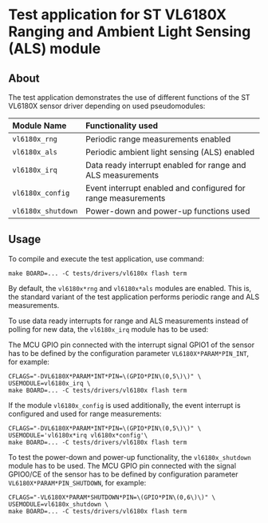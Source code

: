 # Test application for ST VL6180X Ranging and Ambient Light Sensing (ALS) module

## About

The test application demonstrates the use of different functions of
the ST VL6180X sensor driver depending on used pseudomodules:

Module Name        | Functionality used
:------------------|:-------------------------------------------
`vl6180x_rng`      | Periodic range measurements enabled
`vl6180x_als`      | Periodic ambient light sensing (ALS) enabled
`vl6180x_irq`      | Data ready interrupt enabled for range and ALS measurements
`vl6180x_config`   | Event interrupt enabled and configured for range measurements
`vl6180x_shutdown` | Power-down and power-up functions used

## Usage

To compile and execute the test application, use command:
~~~~~~~~~~~~~~~~~~~~~~~~~~~~~~~~~~~~~~~~~~~~~~~~~~~~~~~~~~~~~~~~~~~
make BOARD=... -C tests/drivers/vl6180x flash term
~~~~~~~~~~~~~~~~~~~~~~~~~~~~~~~~~~~~~~~~~~~~~~~~~~~~~~~~~~~~~~~~~~~

By default, the `vl6180x*rng` and `vl6180x*als` modules are enabled.
This is, the standard variant of the test application performs periodic
range and ALS measurements.

To use data ready interrupts for range and ALS measurements instead of
polling for new data, the `vl6180x_irq` module has to be used:

The MCU GPIO pin connected with the interrupt signal GPIO1 of the sensor
has to be defined by the configuration parameter `VL6180X*PARAM*PIN_INT`,
for example:
~~~~~~~~~~~~~~~~~~~~~~~~~~~~~~~~~~~~~~~~~~~~~~~~~~~~~~~~~~~~~~~~~~~
CFLAGS="-DVL6180X*PARAM*INT*PIN=\(GPIO*PIN\(0,5\)\)" \
USEMODULE=vl6180x_irq \
make BOARD=... -C tests/drivers/vl6180x flash term
~~~~~~~~~~~~~~~~~~~~~~~~~~~~~~~~~~~~~~~~~~~~~~~~~~~~~~~~~~~~~~~~~~~

If the module `vl6180x_config` is used additionally, the event interrupt
is configured and used for range measurements:
~~~~~~~~~~~~~~~~~~~~~~~~~~~~~~~~~~~~~~~~~~~~~~~~~~~~~~~~~~~~~~~~~~~
CFLAGS="-DVL6180X*PARAM*INT*PIN=\(GPIO*PIN\(0,5\)\)" \
USEMODULE='vl6180x*irq vl6180x*config'\
make BOARD=... -C tests/drivers/vl6180x flash term
~~~~~~~~~~~~~~~~~~~~~~~~~~~~~~~~~~~~~~~~~~~~~~~~~~~~~~~~~~~~~~~~~~~

To test the power-down and power-up functionality, the `vl6180x_shutdown`
module has to be used. The MCU GPIO pin connected with the signal GPIO0/CE
of the sensor has to be defined by configuration parameter
`VL6180X*PARAM*PIN_SHUTDOWN`, for example:
~~~~~~~~~~~~~~~~~~~~~~~~~~~~~~~~~~~~~~~~~~~~~~~~~~~~~~~~~~~~~~~~~~~
CFLAGS="-VL6180X*PARAM*SHUTDOWN*PIN=\(GPIO*PIN\(0,6\)\)" \
USEMODULE=vl6180x_shutdown \
make BOARD=... -C tests/drivers/vl6180x flash term
~~~~~~~~~~~~~~~~~~~~~~~~~~~~~~~~~~~~~~~~~~~~~~~~~~~~~~~~~~~~~~~~~~~
